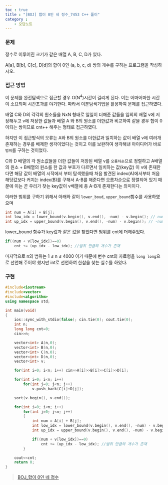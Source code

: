 ```yaml
---
toc : true
title : "[BOJ] 합이 0인 네 정수_7453 C++ 풀이"
category : 
    - 오답노트
---
```

### 문제
정수로 이루어진 크기가 같은 배열 A, B, C, D가 있다.

A[a], B[b], C[c], D[d]의 합이 0인 $($a, b, c, d) 쌍의 개수를 구하는 프로그램을 작성하시오.

### 접근 방법
이 문제를 완전탐색으로 접근할 경우 O$($N<sup>4</sup>)시간이 걸리게 된다. 이는 어마어마한 시간이 소요되며 시간초과를 야기한다. 따라서 이분탐색기법을 활용하여 문제를 접근하였다.

배열 C와 D의 각각의 원소들을 NxN 형태로 일일이 더해준 값들을 임의의 배열 v에 저장해두고 v에 저장한 값들과 배열 A 와 B의 원소를 더한값과 비교하여 같을 경우 합이 0이되는 쌍이므로 cnt++ 해주는 형태로 접근하였다.

하지만 이 접근방식의 오류는 A와 B의 원소를 더한값과 일치하는 값이 배열 v에 여러개 존재하는 경우를 배제한 생각이었다는 것이고 이를 보완하여 생각해낸 아이디어가 바로 `범위`를 구하는 것이었다. 

C와 D 배열의 각 원소값들을 더한 값들이 저장된 배열 v를 `오름차순`으로 정렬하고 A배열의 원소 + B배열의 원소를 한 값과 부호가 다르면서 일치하는 값$($key값) 이 v에 존재한다면 해당 값이 배열의 시작에서 부터 탐색했을때 처음 발견된 index$($A)에서부터 처음 해당값보다 커지는 index$($B)를 구해서  A-B를 해준다면 오름차순으로 정렬되어 있기 때문에 이는 곧 우리가 찾는 key값이 v배열에 총 A-B개 존재한다는 의미이다.

이러한 범위를 구하기 위해서 아래와 같이 `lower_boud`, `upper_bound`함수를 사용하였으며

``` cpp
int num = A[i] + B[j];
int low_idx = lower_bound(v.begin(), v.end(), -num) - v.begin(); // num과 같거나 최소로 큰 v의 index구함
int up_idx = upper_bound(v.begin(), v.end(), -num) - v.begin(); // -num이 v배열에 여러개 존재할 가능성이 있으므로 범위를 구해야함
```
lower_bound 함수가 key값과 같은 값을 찾았다면 범위를 cnt에 더해주었다.

``` cpp
if((num + v[low_idx])==0)
    cnt += (up_idx - low_idx); //범위 만큼의 개수가 존재 
```

마지막으로 n의 범위는 1 ≤ n ≤ 4000 이기 때문에 변수 cnt의 자료형을 `long long`으로 선언해 주어야 했지만 int로 선언하여 한참을 찾는 실수를 하였다.

### 구현

``` cpp
#include<iostream>
#include<vector>
#include<algorithm>
using namespace std;

int main(void)
{
    ios::sync_with_stdio(false); cin.tie(0); cout.tie(0);
    int n;
    long long cnt=0;
    cin>>n;

    vector<int> A(n,0);
    vector<int> B(n,0);
    vector<int> C(n,0);
    vector<int> D(n,0);
    vector<int> v;

    for(int i=0; i<n; i++) cin>>A[i]>>B[i]>>C[i]>>D[i];

    for(int i=0; i<n; i++)
        for(int j=0; j<n; j++)
            v.push_back(C[i]+D[j]);

    sort(v.begin(), v.end());

    for(int i=0; i<n; i++)
        for(int j=0; j<n; j++)
        {
            int num = A[i] + B[j];
            int low_idx = lower_bound(v.begin(), v.end(), -num) - v.begin(); // num과 같거나 최소로 큰 v의 index구함
            int up_idx = upper_bound(v.begin(), v.end(), -num) - v.begin(); // -num이 v배열에 여러개 존재할 가능성이 있으므로 범위를 구해야함

            if((num + v[low_idx])==0)
                cnt += (up_idx - low_idx); //범위 만큼의 개수가 존재 
        }

    cout<<cnt;
    return 0;
}
```

>[BOJ_합이 0인 네 정수](https://www.acmicpc.net/problem/7453)